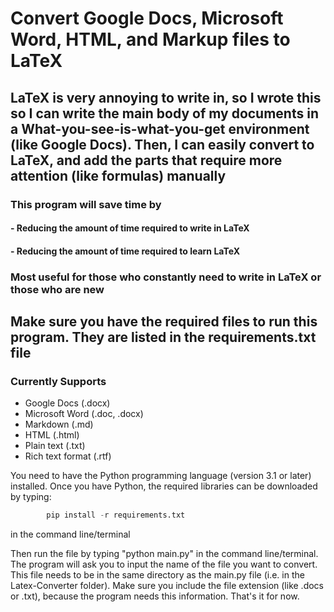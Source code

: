 # Convert Google Docs, Microsoft Word, HTML, and Markup files to LaTeX

## LaTeX is very annoying to write in, so I wrote this so I can write the main body of my documents in a What-you-see-is-what-you-get environment (like Google Docs). Then, I can easily convert to LaTeX, and add the parts that require more attention (like formulas) manually

### This program will save time by

#### - Reducing the amount of time required to write in LaTeX

#### - Reducing the amount of time required to learn LaTeX

### Most useful for those who constantly need to write in LaTeX or those who are new

## Make sure you have the required files to run this program. They are listed in the requirements.txt file

### Currently Supports

- Google Docs (.docx)
- Microsoft Word (.doc, .docx)
- Markdown (.md)
- HTML (.html)
- Plain text (.txt)
- Rich text format (.rtf)

You need to have the Python programming language (version 3.1 or later) installed.
Once you have Python, the required libraries can be downloaded by typing:

```python
        pip install -r requirements.txt
```

in the command line/terminal

Then run the file by typing "python main.py" in the command line/terminal.
The program will ask you to input the name of the file you want to convert. This file needs to be in the same directory as the main.py file (i.e. in the Latex-Converter folder).
Make sure you include the file extension (like .docs or .txt), because the program needs this information.
That's it for now.
